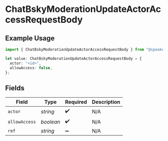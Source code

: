 # ChatBskyModerationUpdateActorAccessRequestBody

## Example Usage

```typescript
import { ChatBskyModerationUpdateActorAccessRequestBody } from "@speakeasy-api/bluesky/models/operations";

let value: ChatBskyModerationUpdateActorAccessRequestBody = {
  actor: "<id>",
  allowAccess: false,
};
```

## Fields

| Field              | Type               | Required           | Description        |
| ------------------ | ------------------ | ------------------ | ------------------ |
| `actor`            | *string*           | :heavy_check_mark: | N/A                |
| `allowAccess`      | *boolean*          | :heavy_check_mark: | N/A                |
| `ref`              | *string*           | :heavy_minus_sign: | N/A                |
